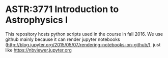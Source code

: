 # ASTR:3771 Introduction to Astrophysics I

This repository hosts python scripts used in the course in fall 2016. We use github mainly because it can render jupyter notebooks (http://blog.jupyter.org/2015/05/07/rendering-notebooks-on-github/), just like https://nbviewer.jupyter.org

